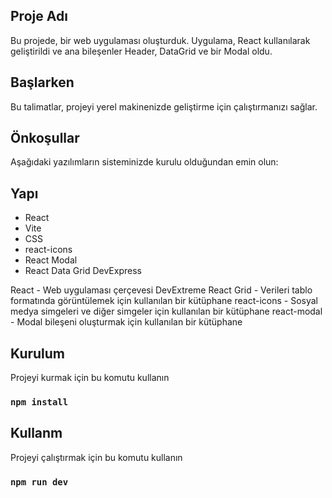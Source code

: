 ## Proje Adı

Bu projede, bir web uygulaması oluşturduk. Uygulama, React kullanılarak geliştirildi ve ana bileşenler Header, DataGrid ve bir Modal oldu.

## Başlarken

Bu talimatlar, projeyi yerel makinenizde geliştirme için çalıştırmanızı sağlar.

## Önkoşullar

Aşağıdaki yazılımların sisteminizde kurulu olduğundan emin olun:


## Yapı

- React
- Vite
- CSS
- react-icons
- React Modal
- React Data Grid DevExpress

React - Web uygulaması çerçevesi
DevExtreme React Grid - Verileri tablo formatında görüntülemek için kullanılan bir kütüphane
react-icons - Sosyal medya simgeleri ve diğer simgeler için kullanılan bir kütüphane
react-modal - Modal bileşeni oluşturmak için kullanılan bir kütüphane

## Kurulum

Projeyi kurmak için bu komutu kullanın
### `npm install`

## Kullanm

Projeyi çalıştırmak için bu komutu kullanın
### `npm run dev`



